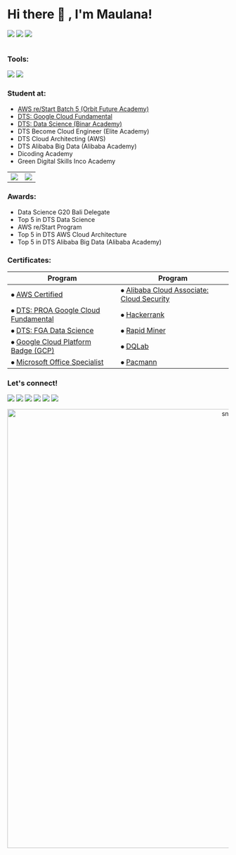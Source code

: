 # Hi there 👋 , I'm Maulana!

<p>
<!-- <img src="apple.svg" width="35px" height="35px"/>
<img src="windows.svg" width="35px" height="35px"/>
<img src="linux.svg" width="35px" height="35px"/> -->

<img src="https://img.shields.io/badge/Windows-0078D6?style=for-the-badge&logo=windows&logoColor=white"/>
<img src="https://img.shields.io/badge/Linux-FCC624?style=for-the-badge&logo=linux&logoColor=black"/>
<img src="https://img.shields.io/badge/mac%20os-000000?style=for-the-badge&logo=apple&logoColor=white"/>

<div id="header">
  <img src="https://komarev.com/ghpvc/?username=maulana-kavaldo&style=for-the-badge&color=green" alt=""/>
  <!--<img src="https://komarev.com/ghpvc/?username=maulana-kavaldo&color=green" alt=""/>-->
</div>

</p>


### Tools:
<p>
    <img src="https://img.shields.io/badge/Text%20Editor-Visual%20Studio%20Code-blue?&logo=visual%20studio%20code&logoColor=blue" />
    <!-- <img src="https://img.shields.io/badge/IDE-Android%20Studio-blue?&logo=android%20studio&logoColor=blue" /> -->
    <img src="https://img.shields.io/badge/Visualization-Looker%20Studio%2C%20Tableau-blue?&logo=looker&logoColor=blue" />
    <!-- <img src="https://gpvc.arturio.dev/mlkav" /> -->
</p>


### Student at:
- <a href="https://github.com/mlkav/AWS_re-Start" target="_blank">AWS re/Start Batch 5 (Orbit Future Academy)</a>
- <a href="https://github.com/mlkav/Digital-Talent-Scholarship/" target="_blank">DTS: Google Cloud Fundamental</a>
- <a href="https://github.com/mlkav/Digital-Talent-Scholarship/" target="_blank">DTS: Data Science (Binar Academy)</a>
- DTS Become Cloud Engineer (Elite Academy)
- DTS Cloud Architecting (AWS)
- DTS Alibaba Big Data (Alibaba Academy)
- Dicoding Academy
- Green Digital Skills Inco Academy

<div align="center">

<table>
  <tr>
    <td>
      <img src="https://github-readme-stats.vercel.app/api?username=mlkav&hide=prs&show_icons=true&theme=tokyonight" style="display: inline-block; vertical-align: top;" />
    </td>
    <td>
      <img src="https://github-readme-stats.vercel.app/api/top-langs/?username=mlkav&layout=compact" style="display: inline-block; vertical-align: top;" />
    </td>
  </tr>
</table>

</div>


### Awards:
- Data Science G20 Bali Delegate
- Top 5 in DTS Data Science
- AWS re/Start Program
- Top 5 in DTS AWS Cloud Architecture
- Top 5 in DTS Alibaba Big Data (Alibaba Academy)

### Certificates:
| Program | Program |
|-----------|-----------|
|⦁ <a href="https://mlkav.github.io/pages/gallery-aws-certification.html">AWS Certified </a>                         |⦁ <a href="https://mlkav.github.io/assets/img/certif_licen/alibaba-security.png">Alibaba Cloud Associate: Cloud Security</a>  |
|⦁ <a href="https://mlkav.github.io/pages/gallery-proa-gc.html">DTS: PROA Google Cloud Fundamental</a>                             |⦁ <a href="https://mlkav.github.io/pages/gallery-hackerrank.html">Hackerrank</a>      |
|⦁ <a href="https://mlkav.github.io/pages/gallery-fga.html">DTS: FGA Data Science</a>                                              |⦁ <a href="https://mlkav.github.io/pages/gallery-rapid-miner.html">Rapid Miner</a>    |
|⦁ <a href="https://www.cloudskillsboost.google/public_profiles/aa062bc9-81cc-4a11-9f53-025437d13c1f">Google Cloud Platform Badge (GCP)</a> |⦁ <a href="https://mlkav.github.io/pages/gallery-dqlab.html">DQLab</a>                |
|⦁ <a href="https://mlkav.github.io/assets/img/certif_licen/mos_2013.png">Microsoft Office Specialist</a>                          |⦁ <a href="https://mlkav.github.io/pages/gallery-pacmann.html">Pacmann</a>            |

### Let's connect!
<p>
    <a href="mailto:alkav.maulana@gmail.com" target="blank"><img src="https://img.shields.io/badge/alkav.maulana@gmail.com-30302f?style=flat&logo=gmail" /></a>
    <a href="https://linkedin.com/in/maulana-kavaldo" target="blank"><img src="https://img.shields.io/badge/Maulana_Kavaldo-30302f?style=flat&logo=linkedin" /></a>
    <a href="https://medium.com/@maulanakavaldo" target="blank"><img src="https://img.shields.io/badge/Medium-30302f?style=flat&logo=medium" /></a>
    <a href="https://twitter.com/mlnkvld" target="blank"><img src="https://img.shields.io/badge/@maulana_kavaldo-30302f?style=flat&logo=twitter" /></a>
    <a href="https://instagram.com/maulana.kavaldo" target="blank"><img src="https://img.shields.io/badge/@maulanakavaldo-30302f?style=flat&logo=instagram" /></a>
    <a href="https://paypal.me/maulanakavaldo" target="blank"><img src="https://ionicabizau.github.io/badges/paypal.svg" /></a>
</p>


<p align="center">
 <img width="1000" src="assets/github-snake.svg" alt="snake"/>
</p>

<!-- ====================================================================================================================== -->

<!-- ### Stats:
    🔭 I’m currently open to work -->

<!-- <details>
 <summary><strong>What i am learning/working on these days</strong></summary>
    - 🔭 I’m currently open to work </br>
    - 🌱 I’m currently learning SwiftUI and UIKit </br>
    - 👯 I’m looking to collaborate on ... </br>
    - 🤔 I’m looking for help with ... </br>
    - 💬 Ask me about anything.</br>
    - 📫 How to reach me: <a href="mailto:alkav.maulana@gmail.com">Email me!</a>  </br>
    - 😄 Pronouns: He/Him </br>
    - ⚡ Fun fact: ... </br>
</details> -->

<!-- ### Let's connect!
<p>
    <a href="mailto:alkav.maulana@gmail.com" target="blank"><img src="https://img.shields.io/badge/alkav.maulana@gmail.com-30302f?style=flat&logo=gmail" /></a>
    <a href="https://linkedin.com/in/maulana-kavaldo" target="blank"><img src="https://img.shields.io/badge/Maulana_Kavaldo-30302f?style=flat&logo=linkedin" /></a>
    <a href="https://medium.com/@maulanakavaldo" target="blank"><img src="https://img.shields.io/badge/Maulana_Kavaldo-30302f?style=flat&logo=medium" /></a>
    <a href="https://twitter.com/mlnkvld" target="blank"><img src="https://img.shields.io/badge/@maulana_kavaldo-30302f?style=flat&logo=twitter" /></a>
    <a href="https://instagram.com/maulana.kavaldo" target="blank"><img src="https://img.shields.io/badge/@maulanakavaldo-30302f?style=flat&logo=instagram" /></a>
    <a href="https://paypal.me/mlkav" target="blank"><img src="https://ionicabizau.github.io/badges/paypal.svg" /></a>
</p> -->
